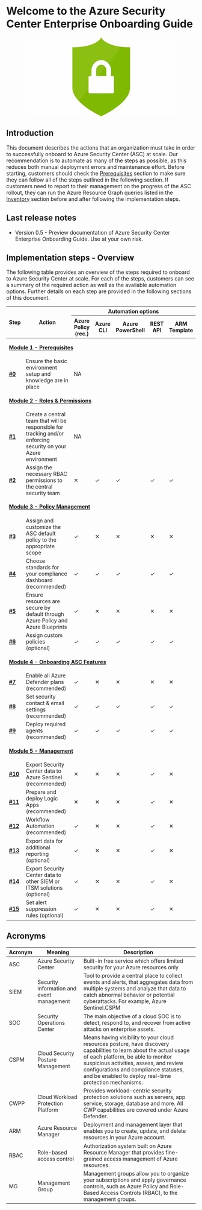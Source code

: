 # Welcome to the Azure Security Center Enterprise Onboarding Guide

<p align="center">
<img src="./Images/asc-logo.jpeg?raw=true">
</p>

## Introduction
This document describes the actions that an organization must take in order to successfully onboard to Azure Security Center (ASC) at scale. Our recommendation is to automate as many of the steps as possible, as this reduces both manual deployment errors and maintenance effort. Before starting, customers should check the [Prerequisites](./Modules/1-Prerequisites.md) section to make sure they can follow all of the steps outlined in the following section. If customers need to report to their management on the progress of the ASC rollout, they can run the Azure Resource Graph queries listed in the [Inventory](/.Inventory) section before and after following the implementation steps.

## Last release notes

* Version 0.5 - Preview documentation of Azure Security Center Enterprise Onboarding Guide. Use at your own risk.

## Implementation steps - Overview
The following table provides an overview of the steps required to onboard to Azure Security Center at scale. For each of the steps, customers can see a summary of the required action as well as the available automation options. Further details on each step are provided in the following sections of this document.
<table>
    <thead>
        <tr>
            <th rowspan=2>Step</th>
            <th rowspan=2>Action</th>
            <th colspan="5">Automation options</th>
        </tr>
        <tr>
            <th>Azure Policy (rec.)</th>
            <th>Azure CLI</th>
            <th>Azure PowerShell</th>
            <th>REST API</th>
            <th>ARM Template</th>
        </tr>
    </thead>
    <tbody>
        <tr>
            <td colspan=7>
            
[**Module 1 - Prerequisites**](./Modules/1-Prerequisites.md)
            </td>
        </tr>
        <tr>
            <td>
                
[**#0**](./Modules/1-Prerequisites.md#step-0--ensure-the-basic-environment-setup-and-knowledge-are-in-place)</td>
            <td>Ensure the basic environment setup and knowledge are in place</td>
            <td colspan="5">NA</td>
        </tr>
        <tr>
            <td colspan=7>

**[Module 2 - Roles & Permissions](./Modules/2-Roles-and-Permissions.md)**
            </td>
        </tr>
        <tr>
            <td>[**#1**](./Modules/2-Roles-and-Permissions.md#step-1---create-a-central-team-that-will-be-responsible-for-tracking-andor-enforcing-security-on-your-azure-environment)</td>
            <td>Create a central team that will be responsible for tracking and/or enforcing security on your Azure environment</td>
            <td colspan="5">NA</td>
        </tr>
        <tr>
            <td>
                [**#2**](./Modules/2-Roles-and-Permissions.md#step-2---assign-the-necessary-rbac-permissions-to-the-central-security-team)
            </td>
            <td>Assign the necessary RBAC permissions to the central security team</td>
            <td>&#10005;</td>
            <td>&#10003;</td>
            <td>&#10003;</td>
            <td>&#10003;</td>
            <td>&#10003;</td>
        </tr>
        <tr>
            <td colspan=7>

**[Module 3 - Policy Management](./Modules/3-Policy-Management.md)**
            </td>
        </tr>
        <tr>
            <td>[**#3**](./Modules/3-Policy-Management.md#step-3---assign-and-customize-the-asc-default-policy) </td>
            <td>Assign and customize the ASC default policy to the appropriate scope</td>
            <td>&#10003;</td>
            <td>&#10005;</td>
            <td>&#10005;</td>
            <td>&#10005;</td>
            <td>&#10005;</td>
        </tr>
        <tr>
            <td>[**#4**](./Modules/3-Policy-Management.md#step-4---choose-standards-for-your-compliance-dashboard-recommended)</td>
            <td>Choose standards for your compliance dashboard (recommended)</td>
            <td>&#10003;</td>
            <td>&#10003;</td>
            <td>&#10003;</td>
            <td>&#10003;</td>
            <td>&#10003;</td>
        </tr>
        <tr>
            <td>[**#5**](./Modules/3-Policy-Management.md#step-5---ensure-resources-are-secure-by-default-through-azure-policy-and-azure-blueprints-recommended)</td>
            <td>Ensure resources are secure by default through Azure Policy and Azure Blueprints</td>
            <td>&#10003;</td>
            <td>&#10005;</td>
            <td>&#10005;</td>
            <td>&#10005;</td>
            <td>&#10005;</td>
        </tr>
        <tr>
            <td>[**#6**](./Modules/3-Policy-Management.md#step-6---assign-custom-policies-optional)</td>
            <td>Assign custom policies (optional)</td>
            <td>&#10003;</td>
            <td>&#10003;</td>
            <td>&#10003;</td>
            <td>&#10003;</td>
            <td>&#10003;</td>
        </tr>
        <tr>
            <td colspan=7>

**[Module 4 - Onboarding ASC Features](./Modules/4-Onboarding-ASC-Features.md)**
            </td>
        </tr>
        <tr>
            <td>[**#7**](./Modules/4-Onboarding-ASC-Features.md#step-7---enable-all-azure-defender-plans-recommended)</td>
            <td>Enable all Azure Defender plans (recommended)</td>
            <td>&#10003;</td>
            <td>&#10005;</td>
            <td>&#10005;</td>
            <td>&#10005;</td>
            <td>&#10005;</td>
        </tr>
        <tr>
            <td>[**#8**](./Modules/4-Onboarding-ASC-Features.md#step-8---set-security-contact--email-settings-recommended)</td>
            <td>Set security contact & email settings (recommended)</td>
            <td>&#10003;</td>
            <td>&#10003;</td>
            <td>&#10003;</td>
            <td>&#10003;</td>
            <td>&#10003;</td>
        </tr>
        <tr>
            <td>[**#9**](./Modules/4-Onboarding-ASC-Features.md#step-9---deploy-required-agents-recommended)</td>
            <td>Deploy required agents (recommended)</td>
            <td>&#10003;</td>
            <td>&#10003;</td>
            <td>&#10003;</td>
            <td>&#10003;</td>
            <td>&#10003;</td>
        </tr>
        <tr>
            <td colspan=7>

**[Module 5 - Management](./Modules/5-Management.md)**
            </td>
        </tr>
        <tr>
            <td>[**#10**](./Modules/5-Management.md#step-10---export-security-center-data-to-azure-sentinel-recommended)</td>
            <td>Export Security Center data to Azure Sentinel (recommended)</td>
            <td>&#10005;</td>
            <td>&#10005;</td>
            <td>&#10005;</td>
            <td>&#10003;</td>
            <td>&#10005;</td>
        </tr>
        <tr>
            <td>[**#11**](./Modules/5-Management.md#step-11---prepare-and-deploy-logic-apps-recommended)</td>
            <td>Prepare and deploy Logic Apps (recommended)</td>
            <td>&#10005;</td>
            <td>&#10005;</td>
            <td>&#10005;</td>
            <td>&#10003;</td>
            <td>&#10005;</td>
        </tr>
        <tr>
            <td>[**#12**](./Modules/5-Management.md#step-12---workflow-automation-recommended)</td>
            <td>Workflow Automation (recommended)</td>
            <td>&#10003;</td>
            <td>&#10005;</td>
            <td>&#10005;</td>
            <td>&#10003;</td>
            <td>&#10005;</td>
        </tr>
        <tr>
            <td>[**#13**](./Modules/5-Management.md#step-13---export-data-for-additional-reporting-optional)</td>
            <td>Export data for additional reporting (optional)</td>
            <td>&#10003;</td>
            <td>&#10005;</td>
            <td>&#10005;</td>
            <td>&#10003;</td>
            <td>&#10005;</td>
        </tr>
        <tr>
            <td>[**#14**](./Modules/5-Management.md#step-14---export-security-center-data-to-other-siem-or-itsm-solutions-optional)</td>
            <td>Export Security Center data to other SIEM or ITSM solutions (optional)</td>
            <td>&#10003;</td>
            <td>&#10005;</td>
            <td>&#10005;</td>
            <td>&#10003;</td>
            <td>&#10005;</td>
        </tr>
        <tr>
            <td>[**#15**](./Modules/5-Management.md#step-15---set-alert-suppression-rules-optional)</td>
            <td>Set alert suppression rules (optional)</td>
            <td>&#10003;</td>
            <td>&#10005;</td>
            <td>&#10005;</td>
            <td>&#10003;</td>
            <td>&#10005;</td>
        </tr>
    </tbody>
</table>

## Acronyms

Acronym | Meaning | Description
------- | --- | -----------
ASC | Azure Security Center | Built-in free service which offers limited security for your Azure resources only
SIEM | Security information and event management | Tool to provide a central place to collect events and alerts, that aggregates data from multiple systems and analyze that data to catch abnormal behavior or potential cyberattacks. For example, Azure Sentinel.CSPM | Cloud Security Posture Management | Automates the identification and remediation of risks across cloud infrastructures. CSPM is Security Center is available for free to all Azure users. The free experience includes CSPM features such as secure score, detection of security misconfigurations in your Azure machines, asset inventory, and more.
SOC | Security Operations Center | The main objective of a cloud SOC is to detect, respond to, and recover from active attacks on enterprise assets.
CSPM | Cloud Security Posture Management | Means having visibility to your cloud resources posture, have discovery capabilities to learn about the actual usage of each platform, be able to monitor suspicious activities, assess, and review configurations and compliance statuses, and be enabled to deploy real-time protection mechanisms.
CWPP | Cloud Workload Protection Platform | Provides workload-centric security protection solutions such as servers, app service, storage, database and more. All CWP capabilities are covered under Azure Defender.
ARM | Azure Resource Manager | Deployment and management layer that enables you to create, update, and delete resources in your Azure account.
RBAC | Role-based access control | Authorization system built on Azure Resource Manager that provides fine-grained access management of Azure resources.
MG | Management Group | Management groups allow you to organize your subscriptions and apply governance controls, such as Azure Policy and Role-Based Access Controls (RBAC), to the management groups.
